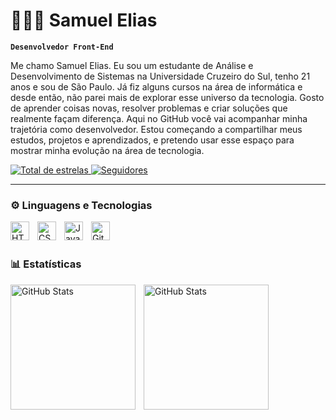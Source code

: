 # 👨🏽‍💻 Samuel Elias

**`Desenvolvedor Front-End`**

Me chamo Samuel Elias. Eu sou um estudante de Análise e Desenvolvimento de Sistemas na Universidade Cruzeiro do Sul, tenho 21 anos e sou de São Paulo. Já fiz alguns cursos na área de informática e desde então, não parei mais de explorar esse universo da tecnologia.
Gosto de aprender coisas novas, resolver problemas e criar soluções que realmente façam diferença. Aqui no GitHub você vai acompanhar minha trajetória como desenvolvedor. Estou começando a compartilhar meus estudos, projetos e aprendizados, e pretendo usar esse espaço para mostrar minha evolução na área de tecnologia.

<p>
    <a href="https://github.com/samueleliasdev?tab=repositories&sort=stargazers">
            <img
                alt="Total de estrelas"
                title="Total de estrelas GitHub"
                src="https://custom-icon-badges.demolab.com/github/stars/samueleliasdev?color=55960c&style=for-the-badge&labelColor=488207&logo=star&label=estrelas"
            />
        </a>
        <a href="https://github.com/samueleliasdev?tab=followers">
            <img
                alt="Seguidores"
                title="Me siga no GitHub"
                src="https://custom-icon-badges.demolab.com/github/followers/samueleliasdev?color=236ad3&labelColor=1155ba&style=for-the-badge&logo=github&label=Seguidores&logoColor=white"
            />
        </a>
</p>

---

### ⚙ Linguagens e Tecnologias


<img 
    align="left" 
    alt="HTML"
    title="HTML" 
    width="30px" 
    style="padding-right: 10px;" 
    src="https://cdn.jsdelivr.net/gh/devicons/devicon@latest/icons/html5/html5-original.svg" 
/>
<img 
    align="left" 
    alt="CSS" 
    title="CSS"
    width="30px" 
    style="padding-right: 10px;" 
    src="https://cdn.jsdelivr.net/gh/devicons/devicon@latest/icons/css3/css3-original.svg" 
/>
<img 
    align="left" 
    alt="JavaScript" 
    title="JavaScript"
    width="30px" 
    style="padding-right: 10px;" 
    src="https://cdn.jsdelivr.net/gh/devicons/devicon@latest/icons/javascript/javascript-original.svg" 
/>
<img 
    align="left" 
    alt="Git" 
    title="Git"
    width="30px" 
    style="padding-right: 10px;" 
    src="https://cdn.jsdelivr.net/gh/devicons/devicon@latest/icons/git/git-original.svg" 
/>

<br>
<br>



### 📊 Estatísticas
<p>
  <img 
    align="left" 
    alt="GitHub Stats" 
    height="200" 
    style="padding-right: 10px;" 
    src="https://github-readme-stats.vercel.app/api?username=samueleliasdev&show_icons=true&theme=tokyonight&include_all_commits=true&locale=pt-br" 
  />
<img 
      align="left" 
      alt="GitHub Stats" 
      height="200" 
      src="https://github-readme-stats.vercel.app/api/top-langs/?username=samueleliasdev&theme=tokyonight&layout=compact&custom_title=Tecnologias&langs_count=9" 
  />

</p>
          

